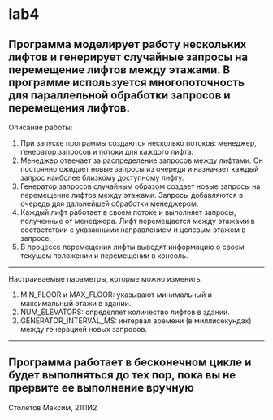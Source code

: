 # lab4
Программа моделирует работу нескольких лифтов и генерирует случайные запросы на перемещение лифтов между этажами. 
В программе используется многопоточность для параллельной обработки запросов и перемещения лифтов.
-------------------------------
Описание работы:
1) При запуске программы создаются несколько потоков: менеджер, генератор запросов и потоки для каждого лифта.
2) Менеджер отвечает за распределение запросов между лифтами. Он постоянно ожидает новые запросы из очереди и назначает каждый запрос наиболее близкому доступному лифту.
3) Генератор запросов случайным образом создает новые запросы на перемещение лифтов между этажами. Запросы добавляются в очередь для дальнейшей обработки менеджером.
4) Каждый лифт работает в своем потоке и выполняет запросы, полученные от менеджера. Лифт перемещается между этажами в соответствии с указанными направлением и целевым этажем в запросе.
5) В процессе перемещения лифты выводят информацию о своем текущем положении и перемещении в консоль.
-----------------------------
Настраиваемые параметры, которые можно изменить:
1) MIN_FLOOR и MAX_FLOOR: указывают минимальный и максимальный этажи в здании.
2) NUM_ELEVATORS: определяет количество лифтов в здании.
3) GENERATOR_INTERVAL_MS: интервал времени (в миллисекундах) между генерацией новых запросов.
-------------------------------
Программа работает в бесконечном цикле и будет выполняться до тех пор, пока вы не прервите ее выполнение вручную
--------------------------------
Столетов Максим, 21ПИ2
